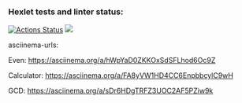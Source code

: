 ### Hexlet tests and linter status:
[![Actions Status](https://github.com/SciLejkeee/java-project-61/workflows/hexlet-check/badge.svg)](https://github.com/SciLejkeee/java-project-61/actions)
<a href="https://codeclimate.com/github/SciLejkeee/java-project-61/maintainability"><img src="https://api.codeclimate.com/v1/badges/5a8943164910db335194/maintainability" /></a>

asciinema-urls:

Even:
https://asciinema.org/a/hWpYaD0ZKKOxSdSFLhod6Oc9Z

Calculator:
https://asciinema.org/a/FA8yVW1HD4CC6EnpbbcylC9wH

GCD:
https://asciinema.org/a/sDr6HDgTRFZ3UOC2AF5PZiw9k